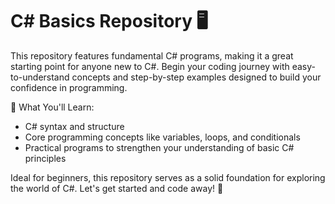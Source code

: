 # C# Basics Repository 🖥️

This repository features fundamental C# programs, making it a great starting point for anyone new to C#. Begin your coding journey with easy-to-understand concepts and step-by-step examples designed to build your confidence in programming.

📌 What You'll Learn:
- C# syntax and structure
- Core programming concepts like variables, loops, and conditionals
- Practical programs to strengthen your understanding of basic C# principles

Ideal for beginners, this repository serves as a solid foundation for exploring the world of C#. Let's get started and code away! 🚀
